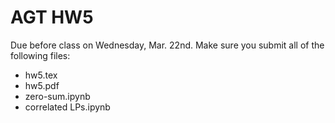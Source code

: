# AGT HW5

Due before class on Wednesday, Mar. 22nd. Make sure you submit all of the following files:
* hw5.tex
* hw5.pdf
* zero-sum.ipynb
* correlated LPs.ipynb
